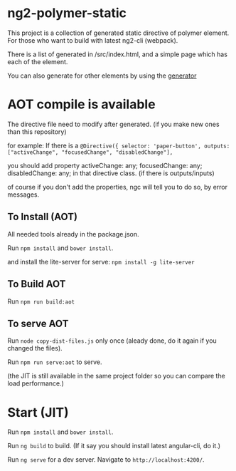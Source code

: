 # ng2-polymer-static

This project is a collection of generated static directive of polymer element.
For those who want to build with latest ng2-cli (webpack).

There is a list of generated in /src/index.html, and a simple page which has each of the element.

You can also generate for other elements by using the [generator](https://github.com/hydraslay/ng2-polymer-static-gen)


# AOT compile is available 
The directive file need to modify after generated. (if you make new ones than this repository)

for example:
If there is a 
`@Directive({
    selector: 'paper-button',
    outputs: ["activeChange", "focusedChange", "disabledChange"],`

you should add property 
  activeChange: any;
  focusedChange: any;
  disabledChange: any;
in that directive class. (if there is outputs/inputs)

of course if you don't add the properties, ngc will tell you to do so, by error messages.

## To Install (AOT)

All needed tools already in the package.json.

Run `npm install` and `bower install`.

and install the lite-server for serve:
`npm install -g lite-server`

## To Build AOT

Run `npm run build:aot`

## To serve AOT

Run `node copy-dist-files.js` only once (aleady done, do it again if you changed the files).

Run `npm run serve:aot` to serve.

(the JIT is still available in the same project folder so you can compare the load performance.)


# Start (JIT)

Run `npm install` and `bower install`.

Run `ng build` to build.
(If it say you should install latest angular-cli, do it.)

Run `ng serve` for a dev server. Navigate to `http://localhost:4200/`. 


